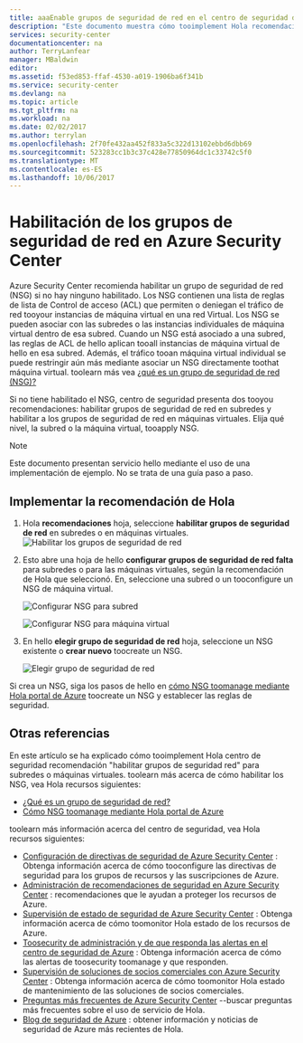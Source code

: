 ```yaml
---
title: aaaEnable grupos de seguridad de red en el centro de seguridad de Azure | Documentos de Microsoft
description: "Este documento muestra cómo tooimplement Hola recomendación de Azure Security Center ** Habilitar red seguridad grupos **."
services: security-center
documentationcenter: na
author: TerryLanfear
manager: MBaldwin
editor: 
ms.assetid: f53ed853-ffaf-4530-a019-1906ba6f341b
ms.service: security-center
ms.devlang: na
ms.topic: article
ms.tgt_pltfrm: na
ms.workload: na
ms.date: 02/02/2017
ms.author: terrylan
ms.openlocfilehash: 2f70fe432aa452f833a5c322d13102ebbd6dbb69
ms.sourcegitcommit: 523283cc1b3c37c428e77850964dc1c33742c5f0
ms.translationtype: MT
ms.contentlocale: es-ES
ms.lasthandoff: 10/06/2017
---
```

# <a name="enable-network-security-groups-in-azure-security-center"></a>Habilitación de los grupos de seguridad de red en Azure Security Center
Azure Security Center recomienda habilitar un grupo de seguridad de red (NSG) si no hay ninguno habilitado. Los NSG contienen una lista de reglas de lista de Control de acceso (ACL) que permiten o deniegan el tráfico de red tooyour instancias de máquina virtual en una red Virtual. Los NSG se pueden asociar con las subredes o las instancias individuales de máquina virtual dentro de esa subred. Cuando un NSG está asociado a una subred, las reglas de ACL de hello aplican tooall instancias de máquina virtual de hello en esa subred. Además, el tráfico tooan máquina virtual individual se puede restringir aún más mediante asociar un NSG directamente toothat máquina virtual. toolearn más vea [¿qué es un grupo de seguridad de red (NSG)?](../virtual-network/virtual-networks-nsg.md)

Si no tiene habilitado el NSG, centro de seguridad presenta dos tooyou recomendaciones: habilitar grupos de seguridad de red en subredes y habilitar a los grupos de seguridad de red en máquinas virtuales. Elija qué nivel, la subred o la máquina virtual, tooapply NSG.

> [!NOTE]
> Este documento presentan servicio hello mediante el uso de una implementación de ejemplo.  No se trata de una guía paso a paso.
>
>

## <a name="implement-hello-recommendation"></a>Implementar la recomendación de Hola
1. Hola **recomendaciones** hoja, seleccione **habilitar grupos de seguridad de red** en subredes o en máquinas virtuales.
   ![Habilitar los grupos de seguridad de red][1]
2. Esto abre una hoja de hello **configurar grupos de seguridad de red falta** para subredes o para las máquinas virtuales, según la recomendación de Hola que seleccionó. En, seleccione una subred o un tooconfigure un NSG de máquina virtual.

   ![Configurar NSG para subred][2]

   ![Configurar NSG para máquina virtual][3]
3. En hello **elegir grupo de seguridad de red** hoja, seleccione un NSG existente o **crear nuevo** toocreate un NSG.

   ![Elegir grupo de seguridad de red][4]

Si crea un NSG, siga los pasos de hello en [cómo NSG toomanage mediante Hola portal de Azure](../virtual-network/virtual-networks-create-nsg-arm-pportal.md) toocreate un NSG y establecer las reglas de seguridad.

## <a name="see-also"></a>Otras referencias
En este artículo se ha explicado cómo tooimplement Hola centro de seguridad recomendación "habilitar grupos de seguridad red" para subredes o máquinas virtuales. toolearn más acerca de cómo habilitar los NSG, vea Hola recursos siguientes:

* [¿Qué es un grupo de seguridad de red?](../virtual-network/virtual-networks-nsg.md)
* [Cómo NSG toomanage mediante Hola portal de Azure](../virtual-network/virtual-networks-create-nsg-arm-pportal.md)

toolearn más información acerca del centro de seguridad, vea Hola recursos siguientes:

* [Configuración de directivas de seguridad de Azure Security Center](security-center-policies.md) : Obtenga información acerca de cómo tooconfigure las directivas de seguridad para los grupos de recursos y las suscripciones de Azure.
* [Administración de recomendaciones de seguridad en Azure Security Center](security-center-recommendations.md) : recomendaciones que le ayudan a proteger los recursos de Azure.
* [Supervisión de estado de seguridad de Azure Security Center](security-center-monitoring.md) : Obtenga información acerca de cómo toomonitor Hola estado de los recursos de Azure.
* [Toosecurity de administración y de que responda las alertas en el centro de seguridad de Azure](security-center-managing-and-responding-alerts.md) : Obtenga información acerca de cómo las alertas de toosecurity toomanage y que responden.
* [Supervisión de soluciones de socios comerciales con Azure Security Center](security-center-partner-solutions.md) : Obtenga información acerca de cómo toomonitor Hola estado de mantenimiento de las soluciones de socios comerciales.
* [Preguntas más frecuentes de Azure Security Center](security-center-faq.md) --buscar preguntas más frecuentes sobre el uso de servicio de Hola.
* [Blog de seguridad de Azure](http://blogs.msdn.com/b/azuresecurity/) : obtener información y noticias de seguridad de Azure más recientes de Hola.

<!--Image references-->
[1]: ./media/security-center-enable-nsg/enable-nsg.png
[2]:./media/security-center-enable-nsg/configure-nsg-for-subnet.png
[3]: ./media/security-center-enable-nsg/configure-nsg-for-vm.png
[4]: ./media/security-center-enable-nsg/choose-nsg.png
